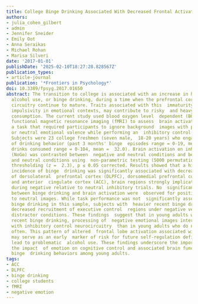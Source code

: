```yaml
---
title: College Binge Drinking Associated With Decreased Frontal Activation to Negative Emotional Distractors During Inhibitory Control
authors:
- julia_cohen_gilbert
- admin
- Jennifer Sneider
- Emily Oot
- Anna Seraikas
- Michael Rohan
- Marisa Silveri
date: '2017-01-01'
publishDate: '2025-02-10T18:27:28.828567Z'
publication_types:
- article-journal
publication: '*Frontiers in Psychology*'
doi: 10.3389/fpsyg.2017.01650
abstract: The transition to college is associated with an increase in heavy episodic
  alcohol use, or binge drinking, during a time when the prefrontal cortex and  prefrontal-limbic
  circuitry continue to mature. Traits associated with this  immaturity, including
  impulsivity in emotional contexts, may contribute to risky  and heavy episodic alcohol
  consumption. The current study used blood oxygen level  dependent (BOLD) multiband
  functional magnetic resonance imaging (fMRI) to assess  brain activation during
  a task that required participants to ignore background  images with positive, negative,
  or neutral emotional valence while performing an  inhibitory control task (Go-NoGo).
  Subjects were 23 college freshmen (seven male,  18-20 years) who engaged in a range
  of drinking behavior (past 3 months' binge  episodes range = 0-19, mean = 4.6, total
  drinks consumed range = 0-104, mean =  32.0). Brain activation on inhibitory trials
  (NoGo) was contrasted between  negative and neutral conditions and between positive
  and neutral conditions using  non-parametric testing (5000 permutations) and cluster-based
  thresholding (z =  2.3), p ≤ 0.05 corrected. Results showed that a higher recent
  incidence of binge  drinking was significantly associated with decreased activation
  of dorsolateral  prefrontal cortex (DLPFC), dorsomedial prefrontal cortex (DMPFC),
  and anterior  cingulate cortex (ACC), brain regions strongly implicated in executive  functioning,
  during negative relative to neutral inhibitory trials. No  significant associations
  between binge drinking and brain activation were  observed for positive relative
  to neutral images. While task performance was not  significantly associated with
  binge drinking in this sample, subjects with  heavier recent binge drinking showed
  decreased recruitment of executive control  regions under negative versus neutral
  distractor conditions. These findings  suggest that in young adults with heavier
  recent binge drinking, processing of  negative emotional images interferes more
  with inhibitory control neurocircuitry  than in young adults who do not binge drink
  often. This pattern of altered  frontal lobe activation associated with binge drinking
  may serve as an early  marker of risk for future self-regulation deficits that could
  lead to problematic  alcohol use. These findings underscore the importance of understanding
  the impact  of emotion on cognitive control and associated brain functioning in
  binge  drinking behaviors among young adults.
tags:
- ACC
- DLPFC
- binge drinking
- college students
- fMRI
- negative emotion
---
```

